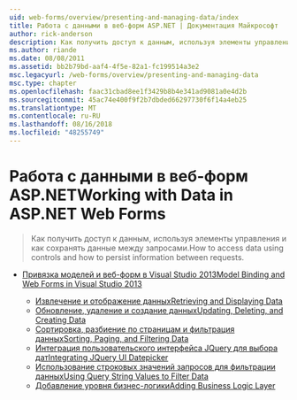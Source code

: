 ```yaml
---
uid: web-forms/overview/presenting-and-managing-data/index
title: Работа с данными в веб-форм ASP.NET | Документация Майкрософт
author: rick-anderson
description: Как получить доступ к данным, используя элементы управления и как сохранять данные между запросами.
ms.author: riande
ms.date: 08/08/2011
ms.assetid: bb2b79bd-aaf4-4f5e-82a1-fc199514a3e2
msc.legacyurl: /web-forms/overview/presenting-and-managing-data
msc.type: chapter
ms.openlocfilehash: faac31cbad8ee1f3429b8b4e341ad9081a0e4d2b
ms.sourcegitcommit: 45ac74e400f9f2b7dbded66297730f6f14a4eb25
ms.translationtype: MT
ms.contentlocale: ru-RU
ms.lasthandoff: 08/16/2018
ms.locfileid: "48255749"
---
```

<a name="working-with-data-in-aspnet-web-forms"></a><span data-ttu-id="14d3f-103">Работа с данными в веб-форм ASP.NET</span><span class="sxs-lookup"><span data-stu-id="14d3f-103">Working with Data in ASP.NET Web Forms</span></span>
====================
> <span data-ttu-id="14d3f-104">Как получить доступ к данным, используя элементы управления и как сохранять данные между запросами.</span><span class="sxs-lookup"><span data-stu-id="14d3f-104">How to access data using controls and how to persist information between requests.</span></span>


- [<span data-ttu-id="14d3f-105">Привязка моделей и веб-форм в Visual Studio 2013</span><span class="sxs-lookup"><span data-stu-id="14d3f-105">Model Binding and Web Forms in Visual Studio 2013</span></span>](model-binding/index.md)

    - [<span data-ttu-id="14d3f-106">Извлечение и отображение данных</span><span class="sxs-lookup"><span data-stu-id="14d3f-106">Retrieving and Displaying Data</span></span>](model-binding/retrieving-data.md)
    - [<span data-ttu-id="14d3f-107">Обновление, удаление и создание данных</span><span class="sxs-lookup"><span data-stu-id="14d3f-107">Updating, Deleting, and Creating Data</span></span>](model-binding/updating-deleting-and-creating-data.md)
    - [<span data-ttu-id="14d3f-108">Сортировка, разбиение по страницам и фильтрация данных</span><span class="sxs-lookup"><span data-stu-id="14d3f-108">Sorting, Paging, and Filtering Data</span></span>](model-binding/sorting-paging-and-filtering-data.md)
    - [<span data-ttu-id="14d3f-109">Интеграция пользовательского интерфейса JQuery для выбора дат</span><span class="sxs-lookup"><span data-stu-id="14d3f-109">Integrating JQuery UI Datepicker</span></span>](model-binding/integrating-jquery-ui.md)
    - [<span data-ttu-id="14d3f-110">Использование строковых значений запросов для фильтрации данных</span><span class="sxs-lookup"><span data-stu-id="14d3f-110">Using Query String Values to Filter Data</span></span>](model-binding/using-query-string-values-to-retrieve-data.md)
    - [<span data-ttu-id="14d3f-111">Добавление уровня бизнес-логики</span><span class="sxs-lookup"><span data-stu-id="14d3f-111">Adding Business Logic Layer</span></span>](model-binding/adding-business-logic-layer.md)
